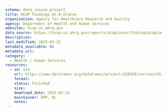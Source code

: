 ```yaml
---
schema: data_rescue_project 
title: HCUP Findings-At-A-Glance
organization: Agency for Healthcare Research and Quality
agency: Department of Health and Human Services
websites: hcup-us.ahrq.gov
data_source: https://hcup-us.ahrq.gov/reports/ataglance/findingsataglance.jsp
description: 
last_modified: 2025-03-21
metadata_available: No
metadata_url: 
category:
  - Health / Human Services
resources:
  - id: 524
    url: https://www.datalumos.org/datalumos/project/220328/version/V2/view
    format: 
    status: Finished
    size: 
    download_date: 2025-02-25
    maintainer: DRP, DL
    notes: 
---
```

